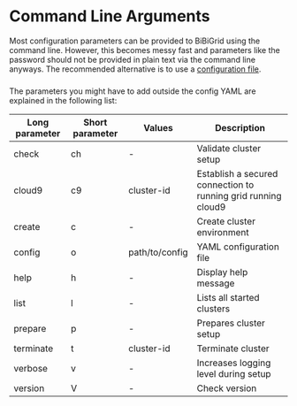 # Command Line Arguments
Most configuration parameters can be provided to BiBiGrid using the command line. 
However, this becomes messy fast and parameters like the password should not be 
provided in plain text via the command line anyways. 
The recommended alternative is to use a [configuration file](CONFIGURATION_SCHEMA.md).

### 
The parameters you might have to add outside the config YAML are explained in the following list:

| Long parameter | Short parameter | Values           | Description                        |
|----------------|-----------------|------------------|------------------------------------|
| check          | ch              | -                | Validate cluster setup             |
| cloud9         | c9              | cluster-id       | Establish a secured connection to running grid running cloud9 |
| create         | c               | -                | Create cluster environment         |
| config         | o               | path/to/config   | YAML configuration file            |
| help           | h               | -                | Display help message               |
| list           | l               | -                | Lists all started clusters         |
| prepare        | p               | -                | Prepares cluster setup             |
| terminate      | t               | cluster-id       | Terminate cluster                  |
| verbose        | v               | -                | Increases logging level during setup |
| version        | V               | -                | Check version                      |
